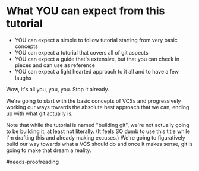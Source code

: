 # What YOU can expect from this tutorial

* YOU can expect a simple to follow tutorial starting from very basic concepts
* YOU can expect a tutorial that covers all of git aspects
* YOU can expect a guide that's extensive, but that you can check in pieces and can use as reference
* YOU can expect a light hearted approach to it all and  to have a few laughs

Wow, it's all you, you, you. Stop it already.

We're going to start with the basic concepts of VCSs and progressively working our ways towards the absolute best approach that we can, ending up with what git actually is.

Note that while the tutorial is named "building git", we're not actually going to be building it, at least not literally. (It feels SO dumb to use this title while I'm drafting this and already making excuses.) We're going to figuratively build our way towards what a VCS should do and once it makes sense, git is going to make that dream a reality.

#needs-proofreading